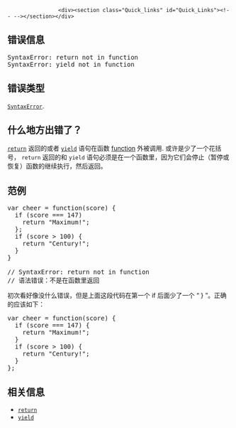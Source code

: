 
                
                  
                    <div><section class="Quick_links" id="Quick_Links"><!-- --></section></div>

<h2 id="&#x9519;&#x8BEF;&#x4FE1;&#x606F;">&#x9519;&#x8BEF;&#x4FE1;&#x606F;</h2>

<pre class="syntaxbox">SyntaxError: return not in function
SyntaxError: yield not in function
</pre>

<h2 id="&#x9519;&#x8BEF;&#x7C7B;&#x578B;">&#x9519;&#x8BEF;&#x7C7B;&#x578B;</h2>

<p><a title="SyntaxError&#xA0;&#x5BF9;&#x8C61;&#x4EE3;&#x8868;&#x5C1D;&#x8BD5;&#x89E3;&#x6790;&#x8BED;&#x6CD5;&#x4E0A;&#x4E0D;&#x5408;&#x6CD5;&#x7684;&#x4EE3;&#x7801;&#x7684;&#x9519;&#x8BEF;." href="/zh-CN/docs/Web/JavaScript/Reference/Global_Objects/SyntaxError"><code>SyntaxError</code></a>.</p>

<h2 id="&#x4EC0;&#x4E48;&#x5730;&#x65B9;&#x51FA;&#x9519;&#x4E86;&#xFF1F;">&#x4EC0;&#x4E48;&#x5730;&#x65B9;&#x51FA;&#x9519;&#x4E86;&#xFF1F;</h2>

<p><code><a href="/en-US/docs/Web/JavaScript/Reference/Statements/return">return</a></code>&#xA0;&#x8FD4;&#x56DE;&#x7684;&#x6216;&#x8005;&#xA0;<code><a href="/en-US/docs/Web/JavaScript/Reference/Operators/yield">yield</a></code>&#xA0;&#x8BED;&#x53E5;&#x5728;&#x51FD;&#x6570;&#xA0;<a href="/en-US/docs/Web/JavaScript/Guide/Functions">function</a>&#xA0;&#x5916;&#x88AB;&#x8C03;&#x7528;. &#x6216;&#x8BB8;&#x662F;&#x5C11;&#x4E86;&#x4E00;&#x4E2A;&#x82B1;&#x62EC;&#x53F7;&#xFF0C; <code>return</code>&#xA0;&#x8FD4;&#x56DE;&#x7684;&#x548C;&#xA0;<code>yield</code>&#xA0;&#x8BED;&#x53E5;&#x5FC5;&#x987B;&#x662F;&#x5728;&#x4E00;&#x4E2A;&#x51FD;&#x6570;&#x91CC;&#xFF0C;&#x56E0;&#x4E3A;&#x5B83;&#x4EEC;&#x4F1A;&#x505C;&#x6B62;&#xFF08;&#x6682;&#x505C;&#x6216;&#x6062;&#x590D;&#xFF09;&#x51FD;&#x6570;&#x7684;&#x7EE7;&#x7EED;&#x6267;&#x884C;&#xFF0C;&#x7136;&#x540E;&#x8FD4;&#x56DE;&#x3002;</p>

<h2 id="&#x8303;&#x4F8B;">&#x8303;&#x4F8B;</h2>

<pre class="brush: js example-bad">var cheer = function(score) {
  if (score === 147)
    return &quot;Maximum!&quot;;
  };
  if (score &gt; 100) {
    return &quot;Century!&quot;;
  }
}

// SyntaxError: return not in function
// &#x8BED;&#x6CD5;&#x9519;&#x8BEF;&#xFF1A;&#x4E0D;&#x662F;&#x5728;&#x51FD;&#x6570;&#x91CC;&#x8FD4;&#x56DE;</pre>

<p>&#x521D;&#x6B21;&#x770B;&#x597D;&#x50CF;&#x6CA1;&#x4EC0;&#x4E48;&#x9519;&#x8BEF;&#xFF0C;&#x4F46;&#x662F;&#x4E0A;&#x9762;&#x8FD9;&#x6BB5;&#x4EE3;&#x7801;&#x5728;&#x7B2C;&#x4E00;&#x4E2A; if &#x540E;&#x9762;&#x5C11;&#x4E86;&#x4E00;&#x4E2A; &#x201C; } &#x201D;&#x3002;&#x6B63;&#x786E;&#x7684;&#x5E94;&#x8BE5;&#x5982;&#x4E0B;&#xFF1A;</p>

<pre class="brush: js example-good">var cheer = function(score) {
  if (score === 147) {
    return &quot;Maximum!&quot;;
  }
  if (score &gt; 100) {
    return &quot;Century!&quot;;
  }
};</pre>

<h2 id="&#x76F8;&#x5173;&#x4FE1;&#x606F;">&#x76F8;&#x5173;&#x4FE1;&#x606F;</h2>

<ul>
 <li><code><a href="/en-US/docs/Web/JavaScript/Reference/Statements/return">return</a></code></li>
 <li><code><a href="/en-US/docs/Web/JavaScript/Reference/Operators/yield">yield</a></code></li>
</ul>
                  
                
              